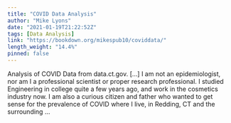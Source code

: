 ```yaml
---
title: "COVID Data Analysis"
author: "Mike Lyons"
date: "2021-01-19T21:22:52Z"
tags: [Data Analysis]
link: "https://bookdown.org/mikespub10/coviddata/"
length_weight: "14.4%"
pinned: false
---
```


Analysis of COVID Data from data.ct.gov. [...] I am not an epidemiologist, nor am I a professional scientist or proper research professional. I studied Engineering in college quite a few years ago, and work in the cosmetics industry now. I am also a curious citizen and father who wanted to get sense for the prevalence of COVID where I live, in Redding, CT and the surrounding ...
